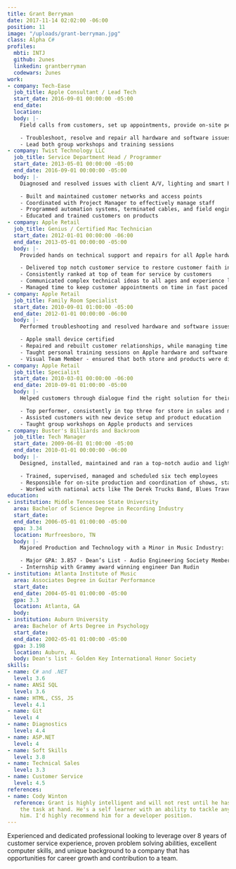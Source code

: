 ```yaml
---
title: Grant Berryman
date: 2017-11-14 02:02:00 -06:00
position: 11
image: "/uploads/grant-berryman.jpg"
class: Alpha C#
profiles:
  mbti: INTJ
  github: 2unes
  linkedin: grantberryman
  codewars: 2unes
work:
- company: Tech-Ease
  job_title: Apple Consultant / Lead Tech
  start_date: 2016-09-01 00:00:00 -05:00
  end_date: 
  location: 
  body: |-
    Field calls from customers, set up appointments, provide on-site personal or business consultation and expertise for finding the best technical solution for their needs:

    - Troubleshoot, resolve and repair all hardware and software issues on all Apple products
    - Lead both group workshops and training sessions
- company: Twist Technology LLC
  job_title: Service Department Head / Programmer
  start_date: 2013-05-01 00:00:00 -05:00
  end_date: 2016-09-01 00:00:00 -05:00
  body: |-
    Diagnosed and resolved issues with client A/V, lighting and smart home systems, while giving customers a second to none experience

    - Built and maintained customer networks and access points
    - Coordinated with Project Manager to effectively manage staff
    - Programmed automation systems, terminated cables, and field engineered solutions
    - Educated and trained customers on products
- company: Apple Retail
  job_title: Genius / Certified Mac Technician
  start_date: 2012-01-01 00:00:00 -06:00
  end_date: 2013-05-01 00:00:00 -05:00
  body: |-
    Provided hands on technical support and repairs for all Apple hardware and software:

    - Delivered top notch customer service to restore customer faith in Apple
    - Consistently ranked at top of team for service by customers
    - Communicated complex technical ideas to all ages and experience levels
    - Managed time to keep customer appointments on time in fast paced environment
- company: Apple Retail
  job_title: Family Room Specialist
  start_date: 2010-09-01 01:00:00 -05:00
  end_date: 2012-01-01 00:00:00 -06:00
  body: |-
    Performed troubleshooting and resolved hardware and software issues on Apple mobile devices, transferred data from old customer computers to new Apple computers:

    - Apple small device certified
    - Repaired and rebuilt customer relationships, while managing time effectively
    - Taught personal training sessions on Apple hardware and software
    - Visual Team Member - ensured that both store and products were displayed according to Apple’s standards, worked after hours to change displays, updated storefront windows, image products with updated software, setup for product launches and restock
- company: Apple Retail
  job_title: Specialist
  start_date: 2010-03-01 00:00:00 -06:00
  end_date: 2010-09-01 01:00:00 -05:00
  body: |-
    Helped customers through dialogue find the right solution for their needs:

    - Top performer, consistently in top three for store in sales and metrics
    - Assisted customers with new device setup and product education
    - Taught group workshops on Apple products and services
- company: Buster's Billiards and Backroom
  job_title: Tech Manager
  start_date: 2009-06-01 01:00:00 -05:00
  end_date: 2010-01-01 00:00:00 -06:00
  body: |-
    Designed, installed, maintained and ran a top-notch audio and lighting system for 1000 capacity venue, also was Front of House engineer, Monitor engineer:

    - Trained, supervised, managed and scheduled six tech employees
    - Responsible for on-site production and coordination of shows, stage managing
    - Worked with national acts like The Derek Trucks Band, Blues Traveler, Silversun Pickups
education:
- institution: Middle Tennessee State University
  area: Bachelor of Science Degree in Recording Industry
  start_date: 
  end_date: 2006-05-01 01:00:00 -05:00
  gpa: 3.34
  location: Murfreesboro, TN
  body: |-
    Majored Production and Technology with a Minor in Music Industry:

    - Major GPA: 3.857 - Dean’s List - Audio Engineering Society Member
    - Internship with Grammy award winning engineer Dan Rudin
- institution: Atlanta Institute of Music
  area: Associates Degree in Guitar Performance
  start_date: 
  end_date: 2004-05-01 01:00:00 -05:00
  gpa: 3.3
  location: Atlanta, GA
  body: 
- institution: Auburn University
  area: Bachelor of Arts Degree in Psychology
  start_date: 
  end_date: 2002-05-01 01:00:00 -05:00
  gpa: 3.198
  location: Auburn, AL
  body: Dean's list - Golden Key International Honor Society
skills:
- name: C# and .NET
  level: 3.6
- name: ANSI SQL
  level: 3.6
- name: HTML, CSS, JS
  level: 4.1
- name: Git
  level: 4
- name: Diagnostics
  level: 4.4
- name: ASP.NET
  level: 4
- name: Soft Skills
  level: 3.8
- name: Technical Sales
  level: 3.3
- name: Customer Service
  level: 4.5
references:
- name: Cody Winton
  reference: Grant is highly intelligent and will not rest until he has accomplished
    the task at hand. He's a self learner with an ability to tackle any problem given
    him. I'd highly recommend him for a developer position.
---
```


Experienced and dedicated professional looking to leverage over 8 years of customer service experience, proven problem solving abilities, excellent computer skills, and unique background to a company that has opportunities for career growth and contribution to a team.